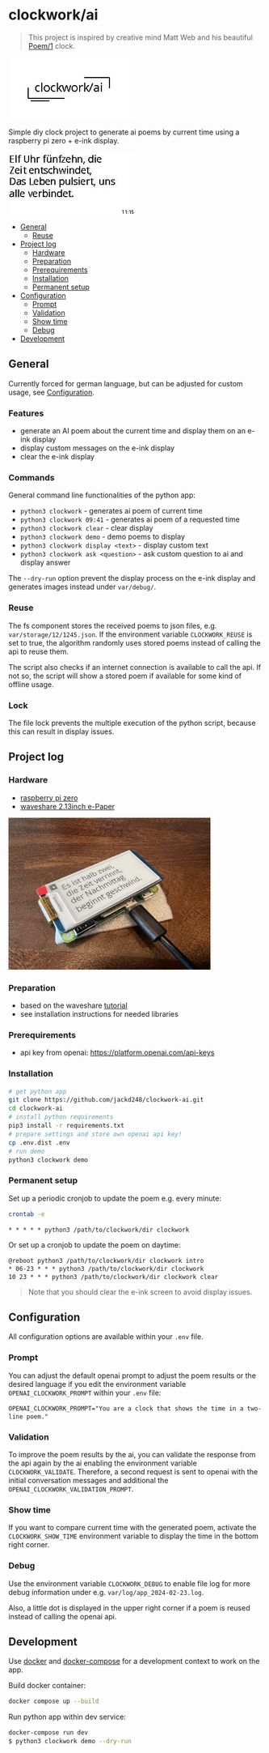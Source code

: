 # clockwork/ai

>
> This project is inspired by creative mind Matt Web and his beautiful [Poem/1](https://poem.town/) clock. 
>

![clockwork intro](img/intro.jpg)

Simple diy clock project to generate ai poems by current time using a raspberry pi zero + e-ink display.

![clockwork demo](img/demo.jpg)

- [General](#general)
    * [Reuse](#reuse)
- [Project log](#project-log)
    * [Hardware](#hardware)
    * [Preparation](#preparation)
    * [Prerequirements](#prerequirements)
    * [Installation](#installation)
    * [Permanent setup](#permanent-setup)
- [Configuration](#configuration)
    * [Prompt](#prompt)
    * [Validation](#validation)
    * [Show time](#show-time)
    * [Debug](#debug)
- [Development](#development)

## General

Currently forced for german language, but can be adjusted for custom usage, see [Configuration](#Configuration). 

### Features

- generate an AI poem about the current time and display them on an e-ink display
- display custom messages on the e-ink display
- clear the e-ink display

### Commands

General command line functionalities of the python app:

- `python3 clockwork` - generates ai poem of current time
- `python3 clockwork 09:41` - generates ai poem of a requested time
- `python3 clockwork clear` - clear display
- `python3 clockwork demo` - demo poems to display
- `python3 clockwork display <text>` - display custom text
- `python3 clockwork ask <question>` - ask custom question to ai and display answer

The `--dry-run` option prevent the display process on the e-ink display and generates images instead under `var/debug/`.

### Reuse

The fs component stores the received poems to json files, e.g. `var/storage/12/1245.json`. If the environment variable `CLOCKWORK_REUSE` is set to true, the algorithm randomly uses stored poems instead of calling the api to reuse them. 

The script also checks if an internet connection is available to call the api. If not so, the script will show a stored poem if available for some kind of offline usage. 

### Lock

The file lock prevents the multiple execution of the python script, because this can result in display issues. 

## Project log

### Hardware

- [raspberry pi zero](https://www.raspberrypi.com/products/raspberry-pi-zero/)
- [waveshare 2.13inch e-Paper](https://www.waveshare.com/wiki/2.13inch_e-Paper_HAT)


<img src="img/insight.jpeg" alt="clockwork prototype" width="400"/>

### Preparation

- based on the waveshare [tutorial](https://www.waveshare.com/wiki/2.13inch_e-Paper_HAT_Manual#Python)
- see installation instructions for needed libraries


### Prerequirements

- api key from openai: https://platform.openai.com/api-keys

### Installation

```bash
# get python app
git clone https://github.com/jackd248/clockwork-ai.git
cd clockwork-ai
# install python requirements
pip3 install -r requirements.txt
# prepare settings and store own openai api key!
cp .env.dist .env
# run demo
python3 clockwork demo
```

### Permanent setup

Set up a periodic cronjob to update the poem e.g. every minute:

```bash
crontab -e
```

```cronexp
* * * * * python3 /path/to/clockwork/dir clockwork
```

Or set up a cronjob to update the poem on daytime:

```cronexp
@reboot python3 /path/to/clockwork/dir clockwork intro
* 06-23 * * * python3 /path/to/clockwork/dir clockwork
10 23 * * * python3 /path/to/clockwork/dir clockwork clear
```

> Note that you should clear the e-ink screen to avoid display issues.

## Configuration

All configuration options are available within your `.env` file.

### Prompt

You can adjust the default openai prompt to adjust the poem results or the desired language if you edit the environment variable `OPENAI_CLOCKWORK_PROMPT` within your `.env` file:
```dotenv
OPENAI_CLOCKWORK_PROMPT="You are a clock that shows the time in a two-line poem."
```

### Validation

To improve the poem results by the ai, you can validate the response from the api again by the ai enabling the environment variable `CLOCKWORK_VALIDATE`. Therefore, a second request is sent to openai with the initial conversation messages and additional the `OPENAI_CLOCKWORK_VALIDATION_PROMPT`. 

### Show time

If you want to compare current time with the generated poem, activate the `CLOCKWORK_SHOW_TIME` environment variable to display the time in the bottom right corner.

### Debug

Use the environment variable `CLOCKWORK_DEBUG` to enable file log for more debug information under e.g. `var/log/app_2024-02-23.log`. 

Also, a little dot is displayed in the upper right corner if a poem is reused instead of calling the openai api.

## Development

Use [docker](https://www.docker.com/) and [docker-compose](https://docs.docker.com/compose/) for a development context to work on the app.

Build docker container:

```bash
docker compose up --build
```

Run python app within dev service:

```bash
docker-compose run dev
$ python3 clockwork demo --dry-run
```
